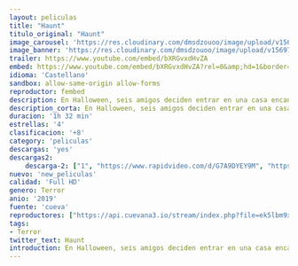 ```yaml
---
layout: peliculas
title: "Haunt"
titulo_original: "Haunt"
image_carousel: 'https://res.cloudinary.com/dmsdzouoo/image/upload/v1569795178/haunt-min_op1hzv.jpg'
image_banner: 'https://res.cloudinary.com/dmsdzouoo/image/upload/v1569795177/haunt-ss-min_zl9cfe.jpg'
trailer: https://www.youtube.com/embed/bXRGvxdHvZA
embed: https://www.youtube.com/embed/bXRGvxdHvZA?rel=0&amp;hd=1&border=0&wmode=opaque&enablejsapi=1&modestbranding=1&controls=1&showinfo=1
idioma: 'Castellano'
sandbox: allow-same-origin allow-forms
reproductor: fembed
description: En Halloween, seis amigos deciden entrar en una casa encantada que promete ofrecer una experiencia extrema a base de explotar sus miedos más profundos. La noche se volverá mortal cuando se den cuenta de que algunos monstruos son reales.
description_corta: En Halloween, seis amigos deciden entrar en una casa encantada que promete ofrecer una experiencia extrema a base de explotar sus miedos más profundos. La noche se volverá mortal cuando se den cuenta de que algunos monstruos son reales.
duracion: '1h 32 min'
estrellas: '4'
clasificacion: '+8'
category: 'peliculas'
descargas: 'yes'
descargas2:
    descarga-2: ["1", "https://www.rapidvideo.com/d/G7A9DYEY9M", "https://www.google.com/s2/favicons?domain=www.rapidvideo.com","RapidVideo","https://res.cloudinary.com/imbriitneysam/image/upload/v1541473684/mexico.png", "Latino", "Full HD"]
nuevo: 'new_peliculas'
calidad: 'Full HD'
genero: Terror
anio: '2019'
fuente: 'cueva'
reproductores: ["https://api.cuevana3.io/stream/index.php?file=ek5lbm9xYWNrS0xYMTZLa2xNbkdvY3ZTb3BtZng4TGp6ZFpobGFMUGtOVFYySmlocU5XTzJkRE1tcHFuajVPb2w1eGphMkhEMGVQWDA2S21ZY1hRNEpQWHAyaG9sWmFybkpPU2RYUzF0ZEtzcDJHZm81WT0","https://gdriveplayer.co/embed2.php?link=JjtP4WNfwuoiTyoVCmXfSAj6KNIi5vARYXlcpIEnNMW9lDPQWe3KZxSBvL1OEkFNuHZegtWVoJm%252BXO2Znv58vAAk5bs%252F5QLPNQVN52CzW61Y8AxC3kE5a9qTFiYyAajwU%252BQZQnVnrL2ua%252F8VdQTcsUkExHD3wQQ80yfSsXII4LGISkp2YIJkQdzlW1LoAjdiKG5VLZE2IWPlX8KTIBuV2o","https://gdriveplayer.co/embed2.php?link=hWXkborVGKwU1Jtz77MhvwtR3Lf04NiJ%252BNctdEbxMbNNN9RIhEeIXgQjOnIU%252F8coG6S19z8by5tlQ1q4z3OjpIqB6am2TgD4Xsbr5k4zfmhHtrIbJ3vzaIaIQ8I3xr0aj48QYa365IGelp%252FqNOFhIQwWnEq6JlJDSOAo44LBshzzF%252BfTielvR0ALhpwCjpnZkLpZv%252B%252F5ILf6IXUk1y%252FWIN","https://gdriveplayer.co/embed2.php?link=S5%252FYoYz%252BxsT0HC6mQoVHqwlzL14dgGzhTRKaBMK2SbiXnvKBx8zD2rzNb6q2xWhL93rjK%252BFsvL4nsB5Jduv5id0D8M51B6Jbt65Vx4YCm7D29yrIDANtDKlAnHSZeXpAw1PAIPZRQUM7gT9muYzOR89tQIGKw8cKJrKbThRgNG%252BpNYOJwGjuB0jWPjGsiTACDYdwfZ5xYc4%252FPIWIadJ8XdkOEwmuAaMoCiRvRmsADM8yIi%252BqvVvKvy3xwZe9kR4Ug%253D","https://api.cuevana3.io/rr/gd.php?h=ek5lbm9xYWNrS0xJMVp5b21KREk0dFBLbjVkaHhkRGdrOG1jbnBpUnhhS1ZrS1I5YTZyYTFxL1FvNm1aemFYa3I2NW1nNG00eHVUSHQzWnFaOGZTMzlDU3FadVkyUT09"]
tags:
- Terror
twitter_text: Haunt
introduction: En Halloween, seis amigos deciden entrar en una casa encantada que promete ofrecer una experiencia extrema a base de explotar sus miedos más profundos. La noche se volverá mortal cuando se den cuenta de que algunos monstruos son reales.
---
```



 







